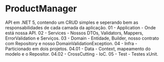 # ProductManager

API em .NET 5, contendo um CRUD simples e seperando bem as responsabilidades de cada camada da aplicação.
 01 - Application - Onde está nossa API.
 02 - Services - Nossos DTOs, Validators, Mappers, ErrorValidation e Serviços.
 03 - Domain - Entidade, Builder, nosso contrato com Repository e nosso DomainValidationException.
 04 - Infra - Particionado em dois projetos.
 04.01 - Data - Context, mapeamento do modelo e o Repositor.
 04.02 - CrossCutting - IoC.
 05 - Test - Testes xUnit.
